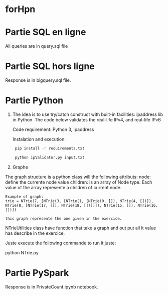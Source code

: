 # forHpn

# Partie SQL en ligne
 All queries are in query.sql file

 # Partie SQL hors ligne
 Response is in bigquery.sql file.
   
# Partie Python
1. The idea is to use try/catch construct with built-in facilities: ipaddress lib in Python.
   The code below validates the real-life IPv4, and real-life IPv6

   Code requirement: Python 3, ipaddress

   Instalation and execution:
   ```bash
    pip install -r requirements.txt

    python ipValidator.py input.txt 
   ```

2. Graphe
  
  The graph structure is a python class will the following attributs:
    node: define the currente node value
    children: is an array of Node type. Each value of the array represente a children of current node. 

    Example of graph:
    trie = NTrie(7, [NTrie(3, [NTrie(1, [NTrie(0, []), NTrie(4, [])]), NTrie(8, [NTrie(17, []), NTrie(18, [])])]), NTrie(15, []), NTrie(16, [])])

    this graph represente the one given in the exercice. 

  NTrieUtilities class have function that take a graph and out put all it value has describe in the exercice.

  Juste execute the following commande to run it juste:

  python NTrie.py 

# Partie PySpark
 Response is in  PrivateCount.ipynb notebook. 
